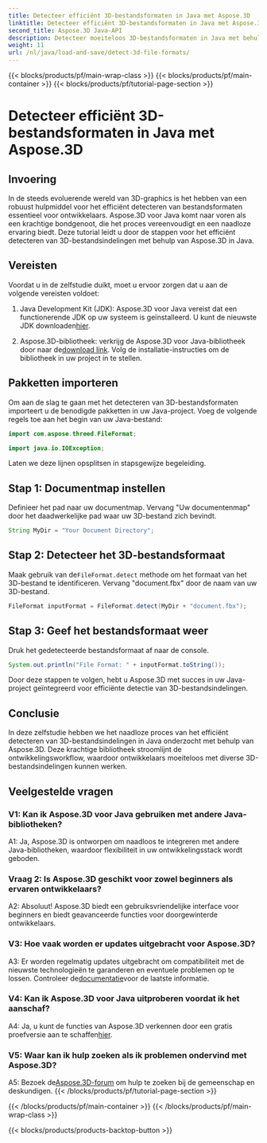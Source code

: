 ```yaml
---
title: Detecteer efficiënt 3D-bestandsformaten in Java met Aspose.3D
linktitle: Detecteer efficiënt 3D-bestandsformaten in Java met Aspose.3D
second_title: Aspose.3D Java-API
description: Detecteer moeiteloos 3D-bestandsformaten in Java met behulp van Aspose.3D. Stroomlijn uw ontwikkelingsproces met deze krachtige bibliotheek.
weight: 11
url: /nl/java/load-and-save/detect-3d-file-formats/
---
```


{{< blocks/products/pf/main-wrap-class >}}
{{< blocks/products/pf/main-container >}}
{{< blocks/products/pf/tutorial-page-section >}}

# Detecteer efficiënt 3D-bestandsformaten in Java met Aspose.3D

## Invoering

In de steeds evoluerende wereld van 3D-graphics is het hebben van een robuust hulpmiddel voor het efficiënt detecteren van bestandsformaten essentieel voor ontwikkelaars. Aspose.3D voor Java komt naar voren als een krachtige bondgenoot, die het proces vereenvoudigt en een naadloze ervaring biedt. Deze tutorial leidt u door de stappen voor het efficiënt detecteren van 3D-bestandsindelingen met behulp van Aspose.3D in Java.

## Vereisten

Voordat u in de zelfstudie duikt, moet u ervoor zorgen dat u aan de volgende vereisten voldoet:

1. Java Development Kit (JDK): Aspose.3D voor Java vereist dat een functionerende JDK op uw systeem is geïnstalleerd. U kunt de nieuwste JDK downloaden[hier](https://www.oracle.com/java/technologies/javase-downloads.html).

2.  Aspose.3D-bibliotheek: verkrijg de Aspose.3D voor Java-bibliotheek door naar de[download link](https://releases.aspose.com/3d/java/). Volg de installatie-instructies om de bibliotheek in uw project in te stellen.

## Pakketten importeren

Om aan de slag te gaan met het detecteren van 3D-bestandsformaten importeert u de benodigde pakketten in uw Java-project. Voeg de volgende regels toe aan het begin van uw Java-bestand:

```java
import com.aspose.threed.FileFormat;

import java.io.IOException;
```

Laten we deze lijnen opsplitsen in stapsgewijze begeleiding.

## Stap 1: Documentmap instellen

Definieer het pad naar uw documentmap. Vervang "Uw documentenmap" door het daadwerkelijke pad waar uw 3D-bestand zich bevindt.

```java
String MyDir = "Your Document Directory";
```

## Stap 2: Detecteer het 3D-bestandsformaat

 Maak gebruik van de`FileFormat.detect` methode om het formaat van het 3D-bestand te identificeren. Vervang "document.fbx" door de naam van uw 3D-bestand.

```java
FileFormat inputFormat = FileFormat.detect(MyDir + "document.fbx");
```

## Stap 3: Geef het bestandsformaat weer

Druk het gedetecteerde bestandsformaat af naar de console.

```java
System.out.println("File Format: " + inputFormat.toString());
```

Door deze stappen te volgen, hebt u Aspose.3D met succes in uw Java-project geïntegreerd voor efficiënte detectie van 3D-bestandsindelingen.

## Conclusie

In deze zelfstudie hebben we het naadloze proces van het efficiënt detecteren van 3D-bestandsindelingen in Java onderzocht met behulp van Aspose.3D. Deze krachtige bibliotheek stroomlijnt de ontwikkelingsworkflow, waardoor ontwikkelaars moeiteloos met diverse 3D-bestandsindelingen kunnen werken.

## Veelgestelde vragen

### V1: Kan ik Aspose.3D voor Java gebruiken met andere Java-bibliotheken?

A1: Ja, Aspose.3D is ontworpen om naadloos te integreren met andere Java-bibliotheken, waardoor flexibiliteit in uw ontwikkelingsstack wordt geboden.

### Vraag 2: Is Aspose.3D geschikt voor zowel beginners als ervaren ontwikkelaars?

A2: Absoluut! Aspose.3D biedt een gebruiksvriendelijke interface voor beginners en biedt geavanceerde functies voor doorgewinterde ontwikkelaars.

### V3: Hoe vaak worden er updates uitgebracht voor Aspose.3D?

 A3: Er worden regelmatig updates uitgebracht om compatibiliteit met de nieuwste technologieën te garanderen en eventuele problemen op te lossen. Controleer de[documentatie](https://reference.aspose.com/3d/java/)voor de laatste informatie.

### V4: Kan ik Aspose.3D voor Java uitproberen voordat ik het aanschaf?

 A4: Ja, u kunt de functies van Aspose.3D verkennen door een gratis proefversie aan te schaffen[hier](https://releases.aspose.com/).

### V5: Waar kan ik hulp zoeken als ik problemen ondervind met Aspose.3D?

 A5: Bezoek de[Aspose.3D-forum](https://forum.aspose.com/c/3d/18) om hulp te zoeken bij de gemeenschap en deskundigen.
{{< /blocks/products/pf/tutorial-page-section >}}

{{< /blocks/products/pf/main-container >}}
{{< /blocks/products/pf/main-wrap-class >}}

{{< blocks/products/products-backtop-button >}}
